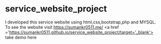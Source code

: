 # service_website_project
I developed this service website using html,css,bootstrap,php and MYSQL. To see the website visit https://sumankr0511.me/ 
<a href ='https://sumankr0511.github.io/service_website_project/target='_blank'> take demo here</a>

